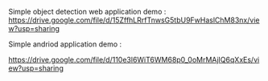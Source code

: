 
Simple object detection web application demo :
https://drive.google.com/file/d/15ZffhLRrfTnwsG5tbU9FwHaslChM83nx/view?usp=sharing



Simple andriod application demo :

https://drive.google.com/file/d/110e3l6WiT6WM68p0_0oMrMAjIQ6qXxEs/view?usp=sharing
